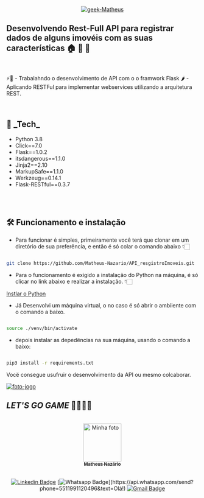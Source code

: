 <p align = "center">
  <a href="https://www.linkedin.com/in/matheus-naz%C3%A1rio-676411b3/">
    <img src="https://i.ibb.co/1LyDXjc/geek-Matheus.png" alt="geek-Matheus" border="0" /></a>
</p>

## Desenvolvendo Rest-Full API para registrar dados de alguns imovéis com as suas características 🏠 🏢 🚀

<br>

<p align = "center" id = "project">

  ⚡🤖 - Trabalahndo o desenvolvimento de API com o o framwork Flask 🌶️ - Aplicando RESTFul para implementar webservices utilizando a arquitetura REST.
  
</p>

<br>

<h2 id = "techs">
  🚀 _Tech_ 
</h2>

<div text-align = "justify">

- Python 3.8
- Click==7.0
- Flask==1.0.2
- itsdangerous==1.1.0
- Jinja2==2.10
- MarkupSafe==1.1.0
- Werkzeug==0.14.1
- Flask-RESTful==0.3.7

</br>
</br>

</div>

## 🛠 Funcionamento e instalação 

- Para funcionar é simples, primeiramente você terá que clonar em um diretório de sua preferência, e então é só colar o comando abaixo 👇🏻

```sh

git clone https://github.com/Matheus-Nazario/API_resgistroImoveis.git

```

- Para o funcionamento é exigido a instalação do Python na máquina, é só clicar no link abaixo e realizar a instalação. 👇🏻

[Instlar o Python](https://www.python.org/) </br>

- Já Desenvolvi um máquina virtual, o no caso é só abrir o ambiiente com o comando a baixo.

```sh

source ./venv/bin/activate

```
- depois instalar as depedëncias na sua máquina, usando o comando a baixo:

```sh

pip3 install -r requirements.txt

```

Vocë consegue usufruir o desenvolvimento da API ou mesmo colcaborar.

<a href="https://github.com/Matheus-Nazario/Gamer_Nostalgia_Interactive/blob/main/jogos.py"><img src="https://i.ibb.co/yk6W1Fh/foto-jogo.jpg" alt="foto-jogo" border="0"></a>

## _LET'S_ _GO_ _GAME_ 🏃🏽‍♀️💨

</br>

<center>
<a href="https://github.com/Matheus-Nazario">
  <img src = "https://avatars.githubusercontent.com/u/58954901?v=4" width = "100px;" alt = "Minha foto" />
  <br />
  <sub> <b> Matheus Nazário </b> </sub>
</a>

<br/>
<br/>

[![Linkedin Badge](https://img.shields.io/badge/-LinkedIn-blue?style=for-the-badge&logo=Linkedin&logoColor=white&link=https://www.linkedin.com/in/matheus-nazário-676411b3/)](https://www.linkedin.com/in/matheus-nazário-676411b3/)
[![Whatsapp Badge](https://img.shields.io/badge/-Whatsapp-4CA143?style=for-the-badge&labelColor=4CA143&logo=whatsapp&logoColor=white&link=https://api.whatsapp.com/send?phone=5511991120496&text=Olá!)](https://api.whatsapp.com/send?phone=5511991120496&text=Olá!)
[![Gmail Badge](https://img.shields.io/badge/-Gmail-c14438?style=for-the-badge&logo=Gmail&logoColor=white&link=mailto:matheus.nazario@aluno.faculdadeimpacta.com.br
)](mailto:matheus.nazario@aluno.faculdadeimpacta.com.br)

</center>